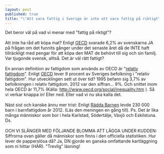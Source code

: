 ```yaml
---
layout: post
published: true
title: "\"Att vara fattig i Sverige är inte att vara fattig på riktigt\""
---
```



Det beror väl på vad vi menar med "fattig på riktigt"? <br><br>Att inte ha råd att köpa mat? Enligt [OECD](http://www.oecd.org/els/soc/OECD2014-SocietyAtAGlance2014.pdf "OECD - Society at a glance 2014") svarade 6,2% av svenskarna JA på frågan om det funnits gånger under det senaste året då de INTE haft tillräckligt med pengar för att köpa den MAT de behövt till sig och sin familj. Var tjugonde svensk, alltså. Det är väl rätt fattigt?
<br><br>
En annan definition av fattigdom som används av OECD är "[relativ fattigdom](http://www.oecd-ilibrary.org/sites/factbook-2010-en/11/02/02/index.html?itemId=/content/chapter/factbook-2010-89-en)". Enligt [OECD](http://www.oecd.org/social/inequality.htm "OECD - Inequality") lever 9 procent av Sveriges befolkning i "relativ fattigdom". Hur utvecklingen sett ut över tid? 1995 befann sig 3,7% av befolkningen i relativ fattigdom. 2012 var den siffran... 9%. Och snittet inom hela OECD är 11,7% (Källa: http://www.oecd.org/social/inequality.htm ). Så vi verkar knappa in! Eller ned. Eller vad vi nu ska kalla det.
<br><br>
Näst sist och kanske ännu mer trist: Enligt [Rädda Barnen](www.raddabarnen.se/Documents/vad-vi-gor/sverige/samhallets-ansvar/barnfattigdom/rb_fattigdom_2014_klar2_webb_.pdf "Rädda Barnen - Barnfattigdom") levde 230 000 barn i barnfattigdom år 2012. (Läs den meningen en gång till). Ps. Det är lika många människor som bor i hela Karlstad, Södertälje, Växjö och Eskilstuna. Ds.
<br><br>
OCH VI SLÄNGER MED FÖLJANDE BLOMMA ATT LÄGGA UNDER KUDDEN: Siffrorna ovan gäller då människor som finns i den officiella statistiken. Hur lever de papperslösa då? Ja, DN gjorde en ganska omfattande kartläggning som ni hittar (HÄR). "Trevlig" läsning!
